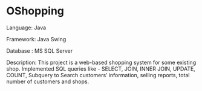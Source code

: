 # OShopping
Language: Java

Framework: Java Swing

Database : MS SQL Server

Description: This project is a web-based shopping system for some existing shop. Implemented SQL queries like - SELECT, JOIN, INNER JOIN, UPDATE, COUNT, Subquery to Search customers’ information, selling reports, total number of customers and shops.

